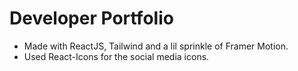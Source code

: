 # Developer Portfolio


- Made with ReactJS, Tailwind and a lil sprinkle of Framer Motion.
- Used React-Icons for the social media icons.
